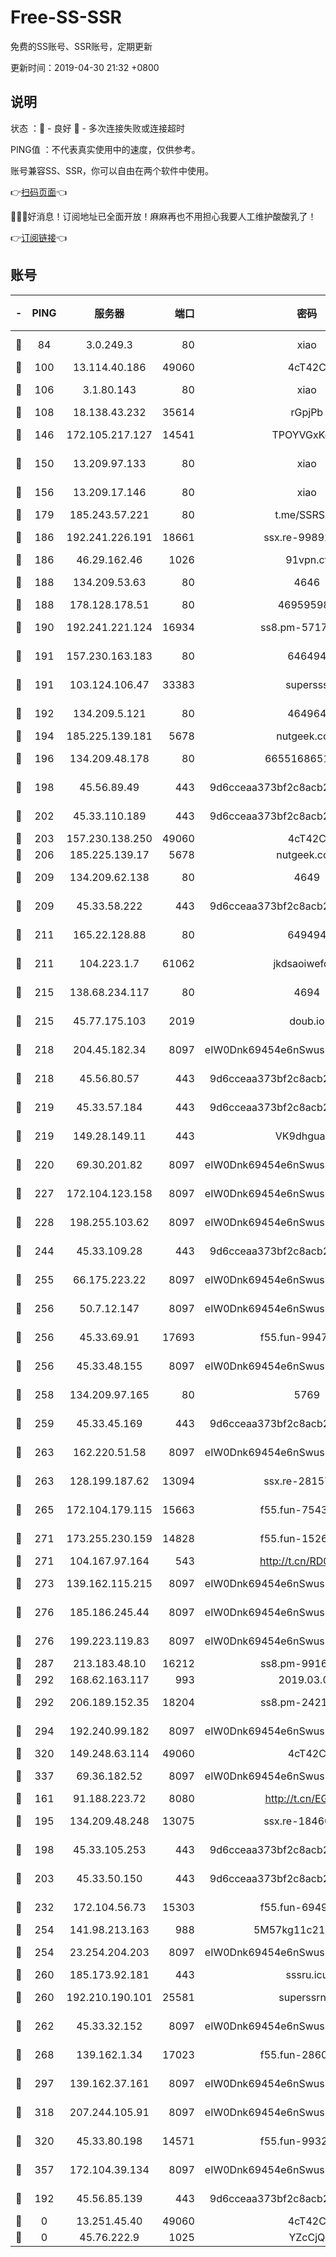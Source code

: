 # Free-SS-SSR

免费的SS账号、SSR账号，定期更新

更新时间：2019-04-30 21:32 +0800

## 说明

状态     ：🙂 - 良好 🙁 - 多次连接失败或连接超时

PING值   ：不代表真实使用中的速度，仅供参考。

账号兼容SS、SSR，你可以自由在两个软件中使用。

👉[扫码页面](https://liesauer.github.io/Free-SS-SSR/)👈

🎉🎉🎉好消息！订阅地址已全面开放！麻麻再也不用担心我要人工维护酸酸乳了！

👉[订阅链接](https://www.liesauer.net/yogurt/subscribe?ACCESS_TOKEN=DAYxR3mMaZAsaqUb)👈

## 账号

|-|PING|服务器|端口|密码|加密方式|区域|
|:----:|:----:|:-----:|-----:|:----:|:----:|:----:|
|🙂|84|3.0.249.3|80|xiao|aes-128-ctr|SG|
|🙂|100|13.114.40.186|49060|4cT42C|chacha20|JP|
|🙂|106|3.1.80.143|80|xiao|aes-128-ctr|SG|
|🙂|108|18.138.43.232|35614|rGpjPb|rc4-md5|SG|
|🙂|146|172.105.217.127|14541|TPOYVGxKglpi|aes-256-cfb|JP|
|🙂|150|13.209.97.133|80|xiao|aes-128-ctr|KR|
|🙂|156|13.209.17.146|80|xiao|aes-128-ctr|KR|
|🙂|179|185.243.57.221|80|t.me/SSRSUB|rc4-md5|US|
|🙂|186|192.241.226.191|18661|ssx.re-99892712|aes-256-cfb|US|
|🙂|186|46.29.162.46|1026|91vpn.cf|rc4-md5|RU|
|🙂|188|134.209.53.63|80|4646|aes-256-cfb|US|
|🙂|188|178.128.178.51|80|469595985|chacha20|US|
|🙂|190|192.241.221.124|16934|ss8.pm-57171173|aes-256-cfb|US|
|🙂|191|157.230.163.183|80|646494|aes-256-cfb|US|
|🙂|191|103.124.106.47|33383|supersss|aes-256-cfb|US|
|🙂|192|134.209.5.121|80|464964|aes-256-cfb|US|
|🙂|194|185.225.139.181|5678|nutgeek.com|rc4-md5|US|
|🙂|196|134.209.48.178|80|6655168651651|aes-256-cfb|US|
|🙂|198|45.56.89.49|443|9d6cceaa373bf2c8acb22e60b6a58be6|aes-256-cfb|US|
|🙂|202|45.33.110.189|443|9d6cceaa373bf2c8acb22e60b6a58be6|aes-256-cfb|US|
|🙂|203|157.230.138.250|49060|4cT42C|chacha20|US|
|🙂|206|185.225.139.17|5678|nutgeek.com|rc4-md5|US|
|🙂|209|134.209.62.138|80|4649|aes-256-cfb|US|
|🙂|209|45.33.58.222|443|9d6cceaa373bf2c8acb22e60b6a58be6|aes-256-cfb|US|
|🙂|211|165.22.128.88|80|649494|aes-256-cfb|US|
|🙂|211|104.223.1.7|61062|jkdsaoiwefdsa|aes-256-cfb|US|
|🙂|215|138.68.234.117|80|4694|aes-256-cfb|US|
|🙂|215|45.77.175.103|2019|doub.io|aes-128-ctr|SG|
|🙂|218|204.45.182.34|8097|eIW0Dnk69454e6nSwuspv9DmS201tQ0D|aes-256-cfb|US|
|🙂|218|45.56.80.57|443|9d6cceaa373bf2c8acb22e60b6a58be6|aes-256-cfb|US|
|🙂|219|45.33.57.184|443|9d6cceaa373bf2c8acb22e60b6a58be6|aes-256-cfb|US|
|🙂|219|149.28.149.11|443|VK9dhgualsL|aes-256-cfb|SG|
|🙂|220|69.30.201.82|8097|eIW0Dnk69454e6nSwuspv9DmS201tQ0D|aes-256-cfb|US|
|🙂|227|172.104.123.158|8097|eIW0Dnk69454e6nSwuspv9DmS201tQ0D|aes-256-cfb|JP|
|🙂|228|198.255.103.62|8097|eIW0Dnk69454e6nSwuspv9DmS201tQ0D|aes-256-cfb|US|
|🙂|244|45.33.109.28|443|9d6cceaa373bf2c8acb22e60b6a58be6|aes-256-cfb|US|
|🙂|255|66.175.223.22|8097|eIW0Dnk69454e6nSwuspv9DmS201tQ0D|aes-256-cfb|US|
|🙂|256|50.7.12.147|8097|eIW0Dnk69454e6nSwuspv9DmS201tQ0D|aes-256-cfb|US|
|🙂|256|45.33.69.91|17693|f55.fun-99473624|aes-256-cfb|US|
|🙂|256|45.33.48.155|8097|eIW0Dnk69454e6nSwuspv9DmS201tQ0D|aes-256-cfb|US|
|🙂|258|134.209.97.165|80|5769|aes-256-cfb|SG|
|🙂|259|45.33.45.169|443|9d6cceaa373bf2c8acb22e60b6a58be6|aes-256-cfb|US|
|🙂|263|162.220.51.58|8097|eIW0Dnk69454e6nSwuspv9DmS201tQ0D|aes-256-cfb|US|
|🙂|263|128.199.187.62|13094|ssx.re-28157761|aes-256-cfb|SG|
|🙂|265|172.104.179.115|15663|f55.fun-75439272|aes-256-cfb|SG|
|🙂|271|173.255.230.159|14828|f55.fun-15269820|aes-256-cfb|US|
|🙂|271|104.167.97.164|543|http://t.cn/RD0D7sx|rc4-md5|CA|
|🙂|273|139.162.115.215|8097|eIW0Dnk69454e6nSwuspv9DmS201tQ0D|aes-256-cfb|JP|
|🙂|276|185.186.245.44|8097|eIW0Dnk69454e6nSwuspv9DmS201tQ0D|aes-256-cfb|NL|
|🙂|276|199.223.119.83|8097|eIW0Dnk69454e6nSwuspv9DmS201tQ0D|aes-256-cfb|US|
|🙂|287|213.183.48.10|16212|ss8.pm-99160922|rc4-md5|RU|
|🙂|292|168.62.163.117|993|2019.03.07|rc4-md5|US|
|🙂|292|206.189.152.35|18204|ss8.pm-24218171|aes-256-cfb|SG|
|🙂|294|192.240.99.182|8097|eIW0Dnk69454e6nSwuspv9DmS201tQ0D|aes-256-cfb|US|
|🙂|320|149.248.63.114|49060|4cT42C|chacha20|CA|
|🙂|337|69.36.182.52|8097|eIW0Dnk69454e6nSwuspv9DmS201tQ0D|aes-256-cfb|US|
|🙂|161|91.188.223.72|8080|http://t.cn/EGJIyrl|rc4-md5|RU|
|🙂|195|134.209.48.248|13075|ssx.re-18460901|aes-256-cfb|US|
|🙂|198|45.33.105.253|443|9d6cceaa373bf2c8acb22e60b6a58be6|aes-256-cfb|US|
|🙂|203|45.33.50.150|443|9d6cceaa373bf2c8acb22e60b6a58be6|aes-256-cfb|US|
|🙂|232|172.104.56.73|15303|f55.fun-69496294|aes-256-cfb|SG|
|🙂|254|141.98.213.163|988|5M57kg11c214qDmK|chacha20|KR|
|🙂|254|23.254.204.203|8097|eIW0Dnk69454e6nSwuspv9DmS201tQ0D|aes-256-cfb|US|
|🙂|260|185.173.92.181|443|sssru.icu|rc4-md5|RU|
|🙂|260|192.210.190.101|25581|superssrnet|aes-256-cfb|US|
|🙂|262|45.33.32.152|8097|eIW0Dnk69454e6nSwuspv9DmS201tQ0D|aes-256-cfb|US|
|🙂|268|139.162.1.34|17023|f55.fun-28602057|aes-256-cfb|SG|
|🙂|297|139.162.37.161|8097|eIW0Dnk69454e6nSwuspv9DmS201tQ0D|aes-256-cfb|SG|
|🙂|318|207.244.105.91|8097|eIW0Dnk69454e6nSwuspv9DmS201tQ0D|aes-256-cfb|US|
|🙂|320|45.33.80.198|14571|f55.fun-99328607|aes-256-cfb|US|
|🙂|357|172.104.39.134|8097|eIW0Dnk69454e6nSwuspv9DmS201tQ0D|aes-256-cfb|SG|
|🙁|192|45.56.85.139|443|9d6cceaa373bf2c8acb22e60b6a58be6|aes-256-cfb|US|
|🙁|0|13.251.45.40|49060|4cT42C|chacha20|SG|
|🙁|0|45.76.222.9|1025|YZcCjQ|rc4-md5|JP|
